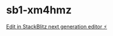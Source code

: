 # sb1-xm4hmz

[Edit in StackBlitz next generation editor ⚡️](https://stackblitz.com/~/github.com/mindthink/sb1-xm4hmz)